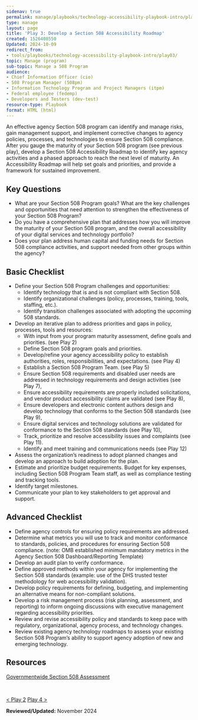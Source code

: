 ```yaml
---
sidenav: true
permalink: manage/playbooks/technology-accessibility-playbook-intro/play03/
type: manage
layout: page
title: 'Play 3: Develop a Section 508 Accessibility Roadmap'
created: 1526408550
Updated: 2024-10-09
redirect_from:
- tools/playbooks/technology-accessibility-playbook-intro/play03/
topic: Manage (program)
sub-topic: Manage a 508 Program
audience:
- Chief Information Officer (cio)
- 508 Program Manager (508pm)
- Information Technology Program and Project Managers (itpm)
- Federal employee (fedemp)
- Developers and Testers (dev-test)
resource-type: Playbook
format: HTML (html)
---
```


An effective agency Section 508 program can identify and manage risks, gain management support, and implement corrective changes to agency policies, processes, and technologies to ensure Section 508 compliance. After you gauge the maturity of your Section 508 program (see previous play), develop a Section 508 Accessibility Roadmap to identify key agency activities and a phased approach to reach the next level of maturity. An Accessibility Roadmap will help set goals and priorities, and provide a framework for sustained improvement.

## Key Questions

  * What are your Section 508 Program goals? What are the key challenges and opportunities that need attention to strengthen the effectiveness of your Section 508 Program?
  * Do you have a comprehensive plan that addresses how you will improve the maturity of your Section 508 program, and the overall accessibility of your digital services and technology portfolio?
  * Does your plan address human capital and funding needs for Section 508 compliance activities, and support needed from other groups within the agency?

## Basic Checklist

  * Define your Section 508 Program challenges and opportunities:
      * Identify technology that is and is not compliant with Section 508.
      * Identify organizational challenges (policy, processes, training, tools, staffing, etc.).
      * Identify transition challenges associated with adopting the upcoming 508 standards.
  * Develop an iterative plan to address priorities and gaps in policy, processes, tools and resources:
      * With input from your program maturity assessment, define goals and priorities. (see Play 2)
      * Define Section 508 program goals and priorities.
      * Develop/refine your agency accessibility policy to establish authorities, roles, responsibilities, and expectations. (see Play 4)
      * Establish a Section 508 Program Team. (see Play 5)
      * Ensure Section 508 requirements and disabled user needs are addressed in technology requirements and design activities (see Play 7),
      * Ensure accessibility requirements are properly included solicitations, and vendor product accessibility claims are validated (see Play 8),
      * Ensure developers and electronic content authors design and develop technology that conforms to the Section 508 standards (see Play 9),
      * Ensure digital services and technology solutions are validated for conformance to the Section 508 standards (see Play 10),
      * Track, prioritize and resolve accessibility issues and complaints (see Play 11).
      * Identify and meet training and communications needs (see Play 12)
  * Assess the organization&rsquo;s readiness to adopt planned changes and develop an approach to build adoption for the plan.
  * Estimate and prioritize budget requirements. Budget for key expenses, including Section 508 Program Team staff, as well as compliance testing and tracking tools.
  * Identify target milestones.
  * Communicate your plan to key stakeholders to get approval and support.

## Advanced Checklist

  * Define agency controls for ensuring policy requirements are addressed.
  * Determine what metrics you will use to track and monitor conformance to standards, policies, and procedures for ensuring Section 508 compliance. (note: OMB established minimum mandatory metrics in the Agency Section 508 Dashboard/Reporting Template)
  * Develop an audit plan to verify conformance.
  * Define approved methods within your agency for implementing the Section 508 standards (example: use of the DHS trusted tester methodology for web accessibility validation).
  * Develop policy requirements for defining, budgeting, and implementing an alternative means for non-compliant solutions.
  * Develop a risk management process (risk planning, assessment, and reporting) to inform ongoing discussions with executive management regarding accessibility priorities.
  * Review and revise accessibility policy and standards to keep pace with regulatory, organizational, agency process, and technology changes.
  * Review existing agency technology roadmaps to assess your existing Section 508 Program&rsquo;s ability to support agency adoption of new and emerging technology.

## Resources

[Governmentwide Section 508 Assessment]({{site.baseurl}}/manage/section-508-assessment/)

&nbsp;

<div id="prev-next-section">
    <a class="prev-page" title="Go to Play 2" href="{{site.baseurl}}/manage/playbooks/technology-accessibility-playbook-intro/play02"> < Play 2</a>
    <a class="prev-page" title="Go to Play 4" href="{{site.baseurl}}/manage/playbooks/technology-accessibility-playbook-intro/play04"> Play 4 ></a>
</div>

**Reviewed/Updated:** November 2024